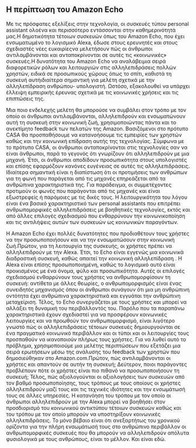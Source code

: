 ## Η περίπτωση του Amazon Echo

  Με τις πρόσφατες εξελίξεις στην τεχνολογία, οι συσκευές τύπου personal assistant ολοένα και περισσότερο εντάσσονται στην καθημερινότητά μας.Η δημοτικότητα τέτοιων συσκευών όπως του Amazon Echo, που έχει ενσωματωμένο το λογισμικό Alexa, έδωσε στους ερευνητές και στους σχεδιαστές νέες ευκαιρίεςνα μελετήσουν πώς οι άνθρωποι αντιλαμβάνονται και ανταποκρίνονται σε αυτές τις «κοινωνικές» συσκευές.Η δυνατότητα του Amazon Echo να αναλάβειμια σειρά διαφορετικών ρόλων και λειτουργιών στις αλληλεπιδράσεις πολλών χρηστών, ειδικά σε προσωπικούς χώρους όπως το σπίτι, καθιστά τη συσκευή αυτήιδιαίτερα σημαντική για μελέτη σχετικά με την αλληλεπίδραση ανθρώπου- υπολογιστή. Ωστόσο, εξακολουθεί να υπάρχει έλλειψη εμπειρικής έρευνας σχετικά με τις κοινωνικές χρήσεις και τις επιπτώσεις της.

  Μια ποιο ενδελεχής μελέτη θα μπορούσε να συμβάλει στον τρόπο με τον οποίο οι άνθρωποι αντιλαμβάνονται, αλληλεπιδρούν και ενσωματώνουν αυτή τη συσκευή στην κοινωνική ζωή, χρησιμοποιώντας πάντα και το ανεκτίμητο feedback των πελατών της  Amazon. Βασιζόμενοι  στο πρότυπο CASA θα προσπαθήσουμε να κατανοήσουμε τις εμπειρίες των χρηστών  καθώς και  την κοινωνική επίδραση αυτής της τεχνολογίας. Σύμφωνα με το πρότυπο CASA, οι άνθρωποι ανταποκρίνονται στις τεχνολογίες σαν να είναι άνθρωποι, παρά το γεγονός ότι γνωρίζουν ότι αλληλεπιδρούν με μια μηχανή. Έτσι, οι άνθρωποι αποδίδουν προσωπικότητα στους υπολογιστές και 
επίσης εφαρμόζουν κανόνες ευγένειας σε αυτές τις αλληλεπιδράσεις. Ιδιαίτερα σημαντική  είναι η διαπίστωση ότι οι προτιμήσεις των ανθρώπων για τη φωνή που παράγεται από τις μηχανές επηρεάζεται από τα ανθρώπινα χαρακτηριστικά της. Για παράδειγμα, οι συμμετέχοντες προτιμούν οι φωνές που παράγονται από τις μηχανές και είναι εξωστρεφείς ή παρόμοιες με τις δικές τους. Η λειτουργικότητα του λόγου είναι ένα βασικό χαρακτηριστικό των personal assistants που επιτρέπει ανθρωπομορφικές αλληλεπιδράσεις με βοηθητικές τεχνολογίες, εκτός και από άλλες επιλογές σχεδιασμού που ενθαρρύνουν την κοινωνικοποίηση και τις αντιλήψεις αυτών των συσκευών ως κοινωνικών παραγόντων.

   Η Amazon Echo έχει πολλές δυνατότητες που προδιαθέτουν τους χρήστες να την προσωποποιήσουν και να την ενσωματώσουν στην κοινωνική ζωή.Πρώτον, για τη λειτουργία της συσκευής, οι χρήστες πρέπει να αλληλεπιδρούν με την Alexa. Έτσι, το Echo είναι εγγενώς μια κοινωνικά διαδραστική συσκευή, καθώς απαιτεί την κοινωνική αλληλεπίδραση . Η Alexa είναι επίσης προσωποποιημένη, καθώς το λογισμικό αυτό είναι προικισμένος με ένα όνομα, φύλο και προσωπικότητα. Αυτές οι επιλογές σχεδιασμού ενθαρρύνουν τους χρήστες να ανθρωπομορφίσουν τη συσκευή: αντίθετα με άλλες θεωρίες, ο ανθρωπομορφισμός είναι ένας συνειδητός μηχανισμός όπου οι άνθρωποι συνάγουν ότι μια μη ανθρώπινη οντότητα έχει ανθρώπινα χαρακτηριστικά και εγγυάται την ανθρώπινη μεταχείριση. Τέλος, το Echo συνεργάζεται με τους χρήστες και μπορεί να αλλάξει τη δυναμική του περιβάλλοντός του. Παρόλο που τα παραπάνω χαρακτηριστικά έχουν σχεδιαστεί για να προσφέρουν κοινωνικές λειτουργίες και να προωθούν τον ανθρωπομορφισμό, είναι λιγότερο γνωστό πώς οι αλληλεπιδράσεις τέτοιων συσκευές δημιουργούνται σε ένα πραγματικό κοινωνικό περιβάλλον και οι τύποι και οι λειτουργίες τους προσπαθούν να ικανοποιούν πλήρως τους χρήστες. Για να λυθεί αυτό το πρόβλημα, χρησιμοποιούμε μια  μελέτης περιπτώσεων που εξετάζει μια σειρά ερωτήσεων μέσω της ανάλυσης του feedback των χρηστών που δημοσιεύθηκαν στο Amazon.com.Πρώτον, πώς αντιλαμβάνονται οι χρήστες και απαντούν σε αυτήν τη συσκευή; Δεύτερον, ποιοι παράγοντες προβλέπουν πότε οι χρήστες είναι πιο πιθανό να προσωποποιήσουν τη συσκευή; Τέλος, πώς αξιολογούνται οι αξιολογήσεις των συσκευών από τον βαθμό προσωποποίησης, τους τρόπους με τους οποίους οι χρήστες αλληλεπιδρούν μαζί τους και τις τεχνικές ιδιότητες και την ενσωμάτωσή τους σε άλλες υπηρεσίες. Η κατανόηση του τρόπου με τον οποίο οι άνθρωποι αλληλεπιδρούν με την Alexa μπορεί να βοηθήσει στον προσδιορισμό του κοινωνικού αντικτύπου τέτοιων συσκευών καθώς και του τρόπου με τον οποίο μπορούν να υποστηρίξουν κοινωνικές αλληλεπιδράσεις. Το μόνο βέβαιο είναι ότι ανεξαρτήτως του χρονικού ορίζοντα για την πλήρη ενσωμάτωσή τους στο ανθρώπινο περιβάλλον οι ανθρωπομορφικές συσκευές που θα μπορούν να αλληλεπιδρούν απόλυτα φυσιολογικά με τους ανθρώπους, είναι το μέλλον. Και είναι εδώ.
